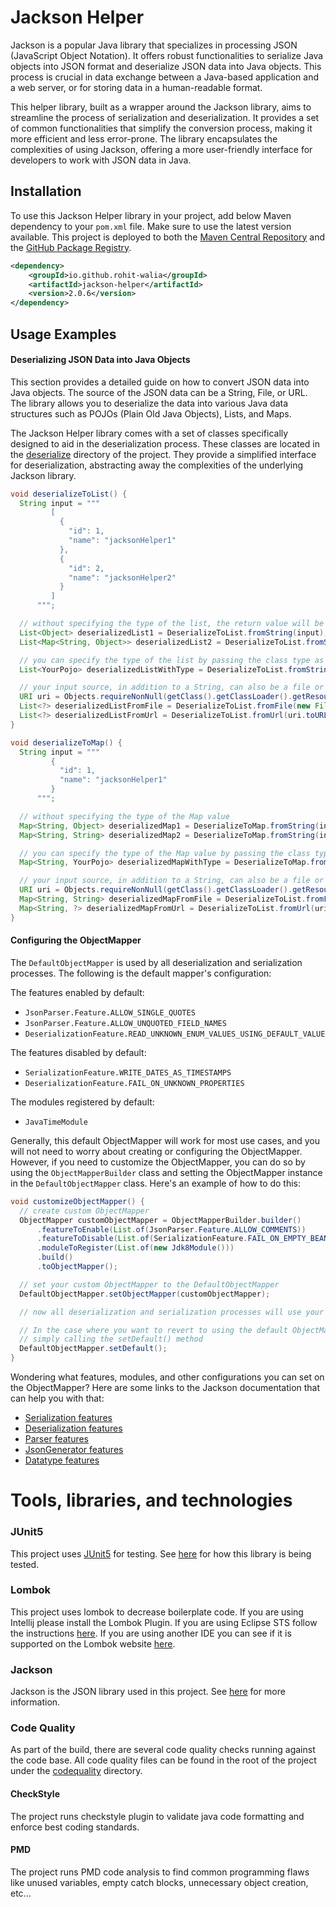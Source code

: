 # Jackson Helper

Jackson is a popular Java library that specializes in processing JSON (JavaScript Object Notation). It offers robust
functionalities to serialize Java objects into JSON format and deserialize JSON data into Java objects. This process is
crucial in data exchange between a Java-based application and a web server, or for storing data in a human-readable format.

This helper library, built as a wrapper around the Jackson library, aims to streamline the process of serialization and
deserialization. It provides a set of common functionalities that simplify the conversion process, making it more efficient
and less error-prone. The library encapsulates the complexities of using Jackson, offering a more user-friendly interface for
developers to work with JSON data in Java.

## Installation

To use this Jackson Helper library in your project, add below Maven dependency to your `pom.xml` file. Make sure to use the
latest version available. This project is deployed to both
the [Maven Central Repository](https://central.sonatype.com/artifact/io.github.rohit-walia/jacksonhelper) and the 
[GitHub Package Registry](https://github.com/rohit-walia?tab=packages&repo_name=jackson-helper).

```xml
<dependency>
    <groupId>io.github.rohit-walia</groupId>
    <artifactId>jackson-helper</artifactId>
    <version>2.0.6</version>
</dependency>
```

## Usage Examples

#### Deserializing JSON Data into Java Objects

This section provides a detailed guide on how to convert JSON data into Java objects. The source of the JSON data can be a
String, File, or URL. The library allows you to deserialize the data into various Java data structures such as POJOs
(Plain Old Java Objects), Lists, and Maps.

The Jackson Helper library comes with a set of classes specifically designed to aid in the deserialization process. These
classes are located in the [deserialize](jacksonhelper/src/main/java/org/github/jacksonhelper/deserialize) directory of the
project. They provide a simplified interface for deserialization, abstracting away the complexities of the underlying Jackson
library.

```Java
void deserializeToList() {
  String input = """
         [
           {
             "id": 1,
             "name": "jacksonHelper1"
           },
           {
             "id": 2,
             "name": "jacksonHelper2"
           }
         ]
      """;

  // without specifying the type of the list, the return value will be generic type
  List<Object> deserializedList1 = DeserializeToList.fromString(input);
  List<Map<String, Object>> deserializedList2 = DeserializeToList.fromString(input);

  // you can specify the type of the list by passing the class type as the second argument
  List<YourPojo> deserializedListWithType = DeserializeToList.fromString(input, YourPojo.class);

  // your input source, in addition to a String, can also be a file or URL
  URI uri = Objects.requireNonNull(getClass().getClassLoader().getResource("yourFileName.txt")).toURI();
  List<?> deserializedListFromFile = DeserializeToList.fromFile(new File(uri));
  List<?> deserializedListFromUrl = DeserializeToList.fromUrl(uri.toURL());
}
```

```Java
void deserializeToMap() {
  String input = """
         {
           "id": 1,
           "name": "jacksonHelper1"
         }
      """;

  // without specifying the type of the Map value
  Map<String, Object> deserializedMap1 = DeserializeToMap.fromString(input);
  Map<String, String> deserializedMap2 = DeserializeToMap.fromString(input);

  // you can specify the type of the Map value by passing the class type as the second argument
  Map<String, YourPojo> deserializedMapWithType = DeserializeToMap.fromString(input, YourPojo.class);

  // your input source, in addition to a String, can also be a file or URL
  URI uri = Objects.requireNonNull(getClass().getClassLoader().getResource("yourFileName.txt")).toURI();
  Map<String, String> deserializedMapFromFile = DeserializeToList.fromFile(new File(uri));
  Map<String, ?> deserializedMapFromUrl = DeserializeToList.fromUrl(uri.toURL());
}
```

#### Configuring the ObjectMapper

The `DefaultObjectMapper` is used by all deserialization and serialization processes. The following is the default mapper's
configuration:

The features enabled by default:

- `JsonParser.Feature.ALLOW_SINGLE_QUOTES`
- `JsonParser.Feature.ALLOW_UNQUOTED_FIELD_NAMES`
- `DeserializationFeature.READ_UNKNOWN_ENUM_VALUES_USING_DEFAULT_VALUE`

The features disabled by default:

- `SerializationFeature.WRITE_DATES_AS_TIMESTAMPS`
- `DeserializationFeature.FAIL_ON_UNKNOWN_PROPERTIES`

The modules registered by default:
- `JavaTimeModule`

Generally, this default ObjectMapper will work for most use cases, and you will not need to worry about creating or
configuring the ObjectMapper. However, if you need to customize the ObjectMapper, you can do so by using the
`ObjectMapperBuilder` class and setting the ObjectMapper instance in the `DefaultObjectMapper` class.
Here's an example of how to do this:

```Java
void customizeObjectMapper() {
  // create custom ObjectMapper
  ObjectMapper customObjectMapper = ObjectMapperBuilder.builder()
      .featureToEnable(List.of(JsonParser.Feature.ALLOW_COMMENTS))
      .featureToDisable(List.of(SerializationFeature.FAIL_ON_EMPTY_BEANS))
      .moduleToRegister(List.of(new Jdk8Module()))
      .build()
      .toObjectMapper();

  // set your custom ObjectMapper to the DefaultObjectMapper
  DefaultObjectMapper.setObjectMapper(customObjectMapper);

  // now all deserialization and serialization processes will use your custom ObjectMapper

  // In the case where you want to revert to using the default ObjectMapper again, after customizing it, you can do so by
  // simply calling the setDefault() method
  DefaultObjectMapper.setDefault();
}
```

Wondering what features, modules, and other configurations you can set on the ObjectMapper? Here are some links to the
Jackson documentation that can help you with that:

- [Serialization features](https://github.com/FasterXML/jackson-databind/wiki/Serialization-Features)
- [Deserialization features](https://github.com/FasterXML/jackson-databind/wiki/Deserialization-Features)
- [Parser features](https://github.com/FasterXML/jackson-core/wiki/JsonParser-Features)
- [JsonGenerator features](https://github.com/FasterXML/jackson-core/wiki/JsonGenerator-Features)
- [Datatype features](https://github.com/FasterXML/jackson-databind/wiki/DatatypeFeatures)

# Tools, libraries, and technologies

### JUnit5

This project uses [JUnit5](https://junit.org/junit5/docs/current/user-guide/) for testing. 
See [here](jacksonhelper/src/test/java/org/github/jacksonhelper) for how this library is being tested.

### Lombok

This project uses lombok to decrease boilerplate code. If you are using Intellij please install the Lombok Plugin. If
you are using Eclipse STS follow the instructions [here](https://projectlombok.org/setup/eclipse).
If you are using another IDE you can see if it is supported on the Lombok website [here](https://projectlombok.org).

### Jackson

Jackson is the JSON library used in this project. See [here](https://github.com/FasterXML/jackson) for more information.

### Code Quality

As part of the build, there are several code quality checks running against the code base. All code quality files can be
found in the root of the project under the [codequality](.codequality) directory.

#### CheckStyle

The project runs checkstyle plugin to validate java code formatting and enforce best coding standards.

#### PMD

The project runs PMD code analysis to find common programming flaws like unused variables, empty catch blocks, unnecessary
object creation, etc...

